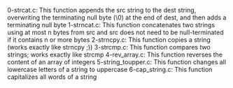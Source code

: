 0-strcat.c: This function appends the src string to the dest string, overwriting the terminating null byte (\0) at the end of dest, and then adds a terminating null byte
1-strncat.c: This function concatenates two strings using at most n bytes from src and src does not need to be null-terminated if it contains n or more bytes
2-strncpy.c: This function copies a string (works exactly like strncpy ;))
3-strcmp.c: This function compares two strings; works exactly like strcmp
4-rev_array.c: This function reverses the content of an array of integers
5-string_toupper.c: This function changes all lowercase letters of a string to uppercase
6-cap_string.c: This function capitalizes all words of a string
